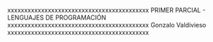 xxxxxxxxxxxxxxxxxxxxxxxxxxxxxxxxxxxxxxxxxx
PRIMER PARCIAL - LENGUAJES DE PROGRAMACIÓN
xxxxxxxxxxxxxxxxxxxxxxxxxxxxxxxxxxxxxxxxxx
           Gonzalo Valdivieso
xxxxxxxxxxxxxxxxxxxxxxxxxxxxxxxxxxxxxxxxxx
